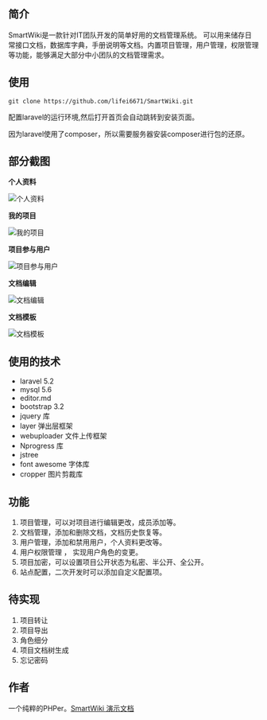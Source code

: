 ## 简介
SmartWiki是一款针对IT团队开发的简单好用的文档管理系统。
可以用来储存日常接口文档，数据库字典，手册说明等文档。内置项目管理，用户管理，权限管理等功能，能够满足大部分中小团队的文档管理需求。

## 使用

```
git clone https://github.com/lifei6671/SmartWiki.git
```

配置laravel的运行环境,然后打开首页会自动跳转到安装页面。

因为laravel使用了composer，所以需要服务器安装composer进行包的还原。

## 部分截图

**个人资料**

![个人资料](https://raw.githubusercontent.com/lifei6671/SmartWiki/master/storage/app/images/20161124082553.png)

**我的项目**

![我的项目](https://raw.githubusercontent.com/lifei6671/SmartWiki/master/storage/app/images/20161124082647.png)

**项目参与用户**

![项目参与用户](https://raw.githubusercontent.com/lifei6671/SmartWiki/master/storage/app/images/20161124082703.png)

**文档编辑**

![文档编辑](https://raw.githubusercontent.com/lifei6671/SmartWiki/master/storage/app/images/20161124082810.png)

**文档模板**

![文档模板](https://raw.githubusercontent.com/lifei6671/SmartWiki/master/storage/app/images/20161124082844.png)


## 使用的技术
- laravel 5.2
- mysql 5.6
- editor.md
- bootstrap 3.2
- jquery 库
- layer 弹出层框架
- webuploader 文件上传框架
- Nprogress 库
- jstree 
- font awesome 字体库
- cropper 图片剪裁库

## 功能
1. 项目管理，可以对项目进行编辑更改，成员添加等。
2. 文档管理，添加和删除文档，文档历史恢复等。
3. 用户管理，添加和禁用用户，个人资料更改等。
4. 用户权限管理 ， 实现用户角色的变更。
5. 项目加密，可以设置项目公开状态为私密、半公开、全公开。
6. 站点配置，二次开发时可以添加自定义配置项。

## 待实现

1. 项目转让
2. 项目导出
3. 角色细分
4. 项目文档树生成
5. 忘记密码


## 作者

一个纯粹的PHPer。[SmartWiki 演示文档](http://www.iminho.me/docs/show/1)









